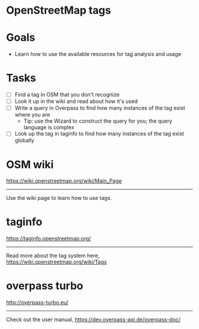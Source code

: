 # OpenStreetMap tags

# Goals
- Learn how to use the available resources for tag analysis and usage

# Tasks
- [ ] Find a tag in OSM that you don't recognize
- [ ] Look it up in the wiki and read about how it's used
- [ ] Write a query in Overpass to find how many instances of the tag exist where you are
    - Tip: use the Wizard to construct the query for you; the query language is complex
- [ ] Look up the tag in taginfo to find how many instances of the tag exist globally

# OSM wiki

https://wiki.openstreetmap.org/wiki/Main_Page

---

Use the wiki page to learn how to use tags.

# taginfo

https://taginfo.openstreetmap.org/

---

Read more about the tag system here, https://wiki.openstreetmap.org/wiki/Tags

# overpass turbo

http://overpass-turbo.eu/

---

Check out the user manual, https://dev.overpass-api.de/overpass-doc/

